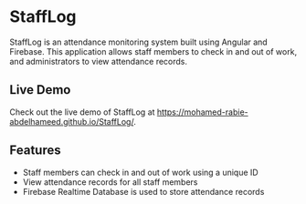 # StaffLog

StaffLog is an attendance monitoring system built using Angular and Firebase. This application allows staff members to check in and out of work, and administrators to view attendance records.

## Live Demo

Check out the live demo of StaffLog at https://mohamed-rabie-abdelhameed.github.io/StaffLog/.

## Features

- Staff members can check in and out of work using a unique ID
-  View attendance records for all staff members
- Firebase Realtime Database is used to store attendance records
